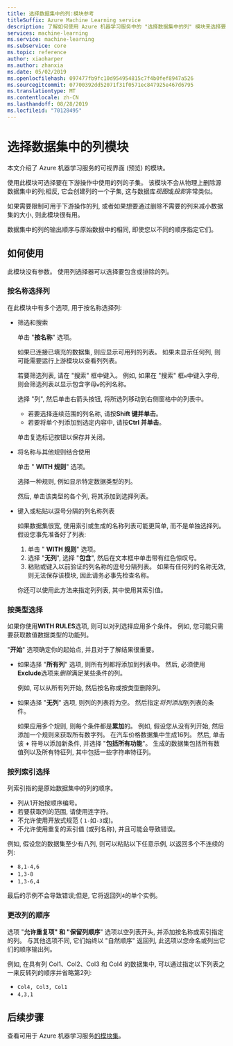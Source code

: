 ```yaml
---
title: 选择数据集中的列:模块参考
titleSuffix: Azure Machine Learning service
description: 了解如何使用 Azure 机器学习服务中的 "选择数据集中的列" 模块来选择要在下游操作中使用的列的子集。
services: machine-learning
ms.service: machine-learning
ms.subservice: core
ms.topic: reference
author: xiaoharper
ms.author: zhanxia
ms.date: 05/02/2019
ms.openlocfilehash: 097477fb9fc10d954954815c7f4b0fef8947a526
ms.sourcegitcommit: 07700392dd52071f31f0571ec847925e467d6795
ms.translationtype: MT
ms.contentlocale: zh-CN
ms.lasthandoff: 08/28/2019
ms.locfileid: "70128495"
---
```

# <a name="select-columns-in-dataset-module"></a>选择数据集中的列模块

本文介绍了 Azure 机器学习服务的可视界面 (预览) 的模块。

使用此模块可选择要在下游操作中使用的列的子集。 该模块不会从物理上删除源数据集中的列;相反, 它会创建列的一个子集, 这与数据库*视图*或*投影*非常类似。

如果需要限制可用于下游操作的列, 或者如果想要通过删除不需要的列来减小数据集的大小, 则此模块很有用。

数据集中的列的输出顺序与原始数据中的相同, 即使您以不同的顺序指定它们。

## <a name="how-to-use"></a>如何使用

此模块没有参数。 使用列选择器可以选择要包含或排除的列。

### <a name="choose-columns-by-name"></a>按名称选择列

在此模块中有多个选项, 用于按名称选择列: 

+ 筛选和搜索

    单击 "**按名称**" 选项。

    如果已连接已填充的数据集, 则应显示可用列的列表。 如果未显示任何列, 则可能需要运行上游模块以查看列列表。

    若要筛选列表, 请在 "搜索" 框中键入。 例如, 如果在 "搜索" 框`w`中键入字母, 则会筛选列表以显示包含字母`w`的列名称。

    选择 "列", 然后单击右箭头按钮, 将所选列移动到右侧窗格中的列表中。

    + 若要选择连续范围的列名称, 请按**Shift 键并单击**。
    + 若要将单个列添加到选定内容中, 请按**Ctrl 并单击**。

    单击复选标记按钮以保存并关闭。

+ 将名称与其他规则结合使用

    单击 " **WITH 规则**" 选项。
    
    选择一种规则, 例如显示特定数据类型的列。

    然后, 单击该类型的各个列, 将其添加到选择列表。

+ 键入或粘贴以逗号分隔的列名称列表

    如果数据集很宽, 使用索引或生成的名称列表可能更简单, 而不是单独选择列。 假设您事先准备好了列表:

    1. 单击 " **WITH 规则**" 选项。 
    2. 选择 "**无列**", 选择 "**包含**", 然后在文本框中单击带有红色惊叹号。 
    3. 粘贴或键入以前验证的列名称的逗号分隔列表。 如果有任何列的名称无效, 则无法保存该模块, 因此请务必事先检查名称。
    
    你还可以使用此方法来指定列列表, 其中使用其索引值。 

### <a name="choose-by-type"></a>按类型选择

如果你使用**WITH RULES**选项, 则可以对列选择应用多个条件。 例如, 您可能只需要获取数值数据类型的功能列。

"**开始**" 选项确定你的起始点, 并且对于了解结果很重要。 

+ 如果选择 "**所有列**" 选项, 则所有列都将添加到列表中。 然后, 必须使用**Exclude**选项来*删除*满足某些条件的列。 

    例如, 可以从所有列开始, 然后按名称或按类型删除列。

+ 如果选择 "**无列**" 选项, 则列的列表将为空。 然后指定*将列添加*到列表的条件。 

    如果应用多个规则, 则每个条件都是**累加**的。 例如, 假设您从没有列开始, 然后添加一个规则来获取所有数字列。 在汽车价格数据集中生成16列。 然后, 单击该 **+** 符号以添加新条件, 并选择 "**包括所有功能**"。 生成的数据集包括所有数值列以及所有特征列, 其中包括一些字符串特征列。

### <a name="choose-by-column-index"></a>按列索引选择

列索引指的是原始数据集中的列的顺序。

+ 列从1开始按顺序编号。  
+ 若要获取列的范围, 请使用连字符。 
+ 不允许使用开放式规范 ( `1-`如`-3`或)。
+ 不允许使用重复的索引值 (或列名称), 并且可能会导致错误。

例如, 假设您的数据集至少有八列, 则可以粘贴以下任意示例, 以返回多个不连续的列: 

+ `8,1-4,6`
+ `1,3-8`
+ `1,3-6,4` 

最后的示例不会导致错误;但是, 它将返回列`4`的单个实例。



### <a name="change-order-of-columns"></a>更改列的顺序

选项 "**允许重复项" 和 "保留列顺序**" 选项以空列表开头, 并添加按名称或索引指定的列。 与其他选项不同, 它们始终以 "自然顺序" 返回列, 此选项以您命名或列出它们的顺序输出列。 

例如, 在具有列 Col1、Col2、Col3 和 Col4 的数据集中, 可以通过指定以下列表之一来反转列的顺序并省略第2列:

+ `Col4, Col3, Col1`
+ `4,3,1`


## <a name="next-steps"></a>后续步骤

查看可用于 Azure 机器学习服务[的模块集](module-reference.md)。 